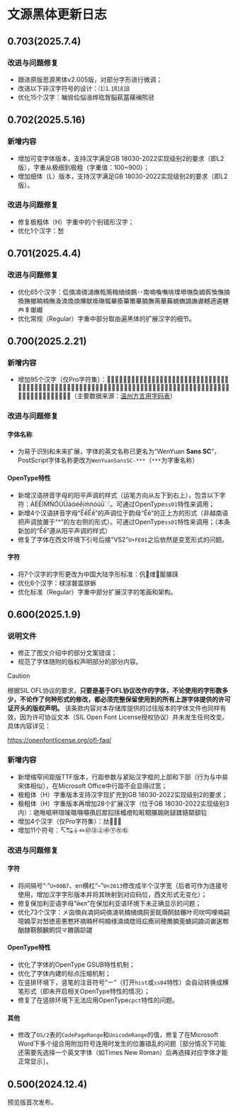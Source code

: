 # 文源黑体更新日志
## 0.703(2025.7.4)
### 改进与问题修复
- 跟进原版思源黑体v2.005版，对部分字形进行微调；
- 改进以下非汉字符号的设计：⑴⒈㋀㍙㏠
- 优化15个汉字：㗀㘘佡悩澏烨珤胷脳萟葍蕛襕𤋮𬳵
## 0.702(2025.5.16)
### 新增内容
- 增加可变字体版本，支持汉字满足GB 18030-2022实现级别2的要求（即L2版），字重从极细到极粗（字重值：100~900）；
- 增加细体（L）版本，支持汉字满足GB 18030-2022实现级别2的要求（即L2版）。
### 改进与问题修复
- 修复极粗体（H）字重中的个别错形汉字；
- 优化1个汉字：嵆
## 0.701(2025.4.4)
### 改进与问题修复
- 优化65个汉字：㑎㑲㓓㣮㵜㷻㼬䈒䊖䋻䌾䳩丷南喃喚嘸垗塛塨墲奐婻寏愌憮揇換撫擜暔楠橅渙湳煥煵熚献瑍璑瓡畢瘓篳罱罼腩膴萳蓽蕪蝻蟱諵譕谳轗遖遴魓𠔉𠦝𤩽𪩘
- 优化常规（Regular）字重中部分取由遍黑体的扩展汉字的细节。
## 0.700(2025.2.21)
### 新增内容
- 增加95个汉字（仅Pro字符集）：𠏮𠜴𠞖𠠖𠠢𠡒𠢢𠻧𠿓𡉑𡍲𡔇𡚮𡫽𢃀𢄺𢅡𢖈𢖩𢜶𢭟𢯰𢴩𣀒𣙻𣣹𣥼𣶆𤁵𤁽𤇳𤈦𤖼𤳘𤵥𤶁𤷡𥇰𥈊𥍳𥧂𥨉𥩲𥫷𥿊𦈈𦈛𦑎𦗭𦜇𦠸𦧴𦧼𦨖𦩫𦿏𧛻𧠥𧤼𧦑𧰥𧺟𧻸𧼱𨁇𨂝𨆧𨆪𩃶𩆵𩈦𩐅𩑔𩑡𩑦𩓔𩔈𩔝𩔡𩔸𩗯𩝨𩥑𩨌𩨐𩻣𪉨𪖥𪚥𫏕𫷌𬉐𬢉𬱈𱂡（主要数据来源：[温州方言用字码表](https://github.com/Hansha2011/WenzhouDialectCharacterTable)）
### 改进与问题修复
#### 字体名称
- 为易于识别和未来扩展，字体的英文名称已更名为“WenYuan **Sans SC**”，PostScript字体名称更改为`WenYuanSansSC-***`（`***`为字重名称）
#### OpenType特性
- 新增汉语拼音字母的阳平声调的样式（运笔方向从左下到右上），包含以下字符：ÁÉẾÍḾŃÓÚǗáάéếíḿńóúǘ´◌́。可通过OpenType`ss01`特性来调用；
- 新增4个汉语拼音字母“ẾếỀề”的声调位于韵母“Êê”的正上方的形式（非越南语把声调放置于“^”的左右侧的形式）。可通过OpenType`ss01`特性来调用；（本条新加的“Ếế”遵从阳平声调的样式）
- 修复了字体在西文环境下引号后接“VS2”`U+FE01`之后依然是变宽形式的问题。
#### 字符
- 将7个汉字的字形更改为中国大陆字形标准：𠆩𢱤𤌍𤐰𥀬𦢊𨀤
- 优化6个汉字：梂浗皳盚脙蚸
- 优化标准（Regular）字重中部分扩展汉字的笔画和架构。
## 0.600(2025.1.9)
### 说明文件
- 修正了图文介绍中的部分文案错误；
- 规范了字体随附的版权声明部分的部分内容。

> [!CAUTION]
>
> 根据SIL OFL协议的要求，**只要是基于OFL协议改作的字体，不论使用的字形数多少，不论作了何种形式的修改，都必须完整保留使用到的所有上游字体提供的许可证开头的版权声明。** 该条款内容对本存储库提供的过往版本的字体文件也同样有效，因为许可协议文本（SIL Open Font License授权协议）并未发生任何改变。具体内容详见：
>
> https://openfontlicense.org/ofl-faq/
### 新增内容
- 新增缩窄间距版TTF版本，行距参数与紧贴汉字框的上部和下部（行为与中易宋体相似），在Microsoft Office中行距不会显得过宽；
- 极粗体（H）字重版本支持汉字现扩充到GB 18030-2022实现级别2的要求；
- 极粗体（H）字重版本再增加28个扩展汉字（位于GB 18030-2022实现级别3内）：𠱁𠵱𠶧𠹶𠺘𠻘𡀔𡃶𡅅𡥼𡰪𡲢𢫏𢱢𣚺𤺧𥅈𥅾𥹉𦢊𨃩𨧀𨨏𨭆𨭎𨶙𩓥𫟷
- 增加4个汉字（仅Pro字符集）：𠀤𤙖𨮁𰾺
- 增加11个符号：↸↹⏚⏛㊞㊟㊤㊥㊦㊧㊨
### 改进与问题修复
#### 字符
- 将间隔号“·”`U+00B7`、en横杠“–”`U+2013`修改成半个汉字宽（后者可作为连接号使用，增加汉字字形版本并将其映射到对应码位，西文形式无变化）；
- 修复保加利亚语字母“<span lang="bg">йкл</span>”在保加利亚语环境下未正确显示的问题；
- 优化73个汉字：㐅㐫㑲㒵㓓㚸㟃㣮㵜㷀䊖䋻䌾䏤䛐䟡䢇䣳䭍冁叶司吠呞哩喃嗣噁婻孠对嵆徳恖悪憗抔揇暔杯柌楠様湳煵牎班疝瘓祠穂罱腩莵蝻詞諵词谳逘郫酗隷靭顖飜飼饲龴鿦𪃾𬹼𬺓
#### OpenType特性
- 优化了字体的OpenType GSUB特性机制；
- 优化了字体内建的标点压缩机制；
- 在竖排环境下，竖笔的注音符号“ㄧ”（打开`hist`或`ss04`特性）会自动转换成横笔形式（即未开启相关OpenType特性的情况）；
- 修复了在竖排环境下无法应用OpenType`cpct`特性的问题。
#### 其他
- 修改了`OS/2`表的`CodePageRange`和`UnicodeRange`的值，修复了在Microsoft Word下多个组合用附加符号连用时发生的位置错乱的问题［部分情况下可能还需要先选择一个英文字体（如Times New Roman）后再选择对应字体才能正常显示］。
## 0.500(2024.12.4)
预览版首次发布。